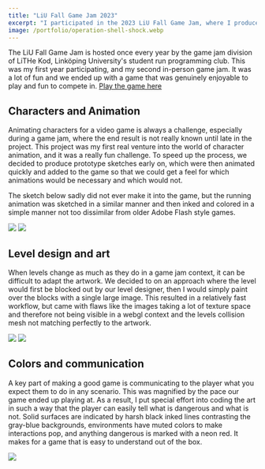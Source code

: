 ```yaml
---
title: "LiU Fall Game Jam 2023"
excerpt: "I participated in the 2023 LiU Fall Game Jam, where I produced all the artwork for the game Operation: Shell Shock alongside four other developers."
image: /portfolio/operation-shell-shock.webp
---
```


The LiU Fall Game Jam is hosted once every year by the game jam division of
LiTHe Kod, Linköping University's student run programming club. This was
my first year participating, and my second in-person game jam. It was
a lot of fun and we ended up with a game that was genuinely enjoyable to play
and fun to compete in.
<a class=cta target=_blank href=https://dethcrvsh.itch.io/operation-shell-shock>Play the game here</a>

## Characters and Animation

Animating characters for a video game is always a challenge, especially
during a game jam, where the end result is not really known until late
in the project. This project was my first real venture into the world of character
animation, and it was a really fun challenge. To speed up the process,
we decided to produce prototype sketches early on, which were then animated
quickly and added to the game so that we could get a feel for which
animations would be necessary and which would not.

The sketch below sadly did not ever make it into the game, but the running
animation was sketched in a similar manner and then inked and colored in
a simple manner not too dissimilar from older Adobe Flash style games.

<div class=gallery>
    <img src=/portfolio/operation-shell-shock/sketch.png>
    <img src=/portfolio/operation-shell-shock/player.gif>
</div>

## Level design and art

When levels change as much as they do in a game jam context, it can be
difficult to adapt the artwork. We decided to on an approach where the
level would first be blocked out by our level designer, then I would simply
paint over the blocks with a single large image. This resulted in a relatively
fast workflow, but came with flaws like the images taking a lot of texture
space and therefore not being visible in a webgl context and the levels
collision mesh not matching perfectly to the artwork.

<div class=gallery>
    <img class=wide src=/portfolio/operation-shell-shock/level.png>
    <img class=wide src=/portfolio/operation-shell-shock/background.png>
</div>

## Colors and communication

A key part of making a good game is communicating to the player what you
expect them to do in any scenario. This was magnified by the pace our
game ended up playing at. As a result, I put special effort into coding
the art in such a way that the player can easily tell what is dangerous and
what is not. Solid surfaces are indicated by harsh black inked lines contrasting
the gray-blue backgrounds, environments have muted colors to make interactions
pop, and anything dangerous is marked with a neon red. It makes for a game
that is easy to understand out of the box.

<div class=gallery>
    <img src=/portfolio/operation-shell-shock/badguy.gif>
</div>
